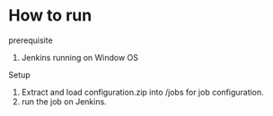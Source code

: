 # How to run
prerequisite 
1. Jenkins running on Window OS

Setup
1. Extract and load configuration.zip into <your Jenkins path>/jobs for job configuration.
2. run the job on Jenkins.
